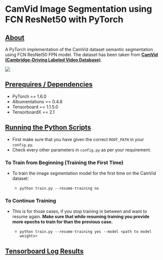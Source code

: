 # CamVid Image Segmentation using FCN ResNet50 with PyTorch



## <u>About</u>

A PyTorch implementation of the CamVid dataset semantic segmentation using FCN ResNet50 FPN model. The dataset has been taken from **[CamVid (Cambridge-Driving Labeled Video Database)](https://www.kaggle.com/carlolepelaars/camvid)**.

![](https://github.com/sovit-123/CamVid-Image-Segmentation-using-FCN-ResNet50-with-PyTorch/blob/master/preview_images/preview1.jpg?raw=true)



## <u>Prerequires / Dependencies</u>

* PyTorch == 1.6.0
* Albumentations == 0.4.6
* Tensorboard == 1.1.5.0
* TensorboardX == 2.1



## <u>Running the Python Scripts</u>

* First make sure that you have given the correct `ROOT_PATH` in your `config.py`.
* Check every other parameters in `config.py` as per your requirement.

### To Train from Beginning (Training the First Time)

* To train the image segmentation model for the first time on the CamVid dataset:

  * ```
    python train.py --resume-training no
    ```

### To Continue Training 

* This is for those cases, if you stop training in between and want to resume again. **Make sure that while resuming training you provide more epochs to train for than the previous case.**

  * ```
    python train.py --resume-training yes --model <path to model weights>
    ```



## <u>Tensorboard Log Results</u>





